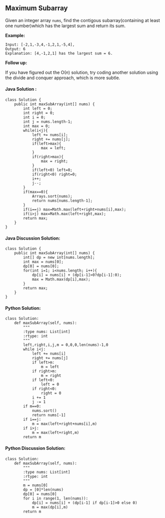 ## Maximum Subarray

Given an integer array `nums`, find the contigous subarray(containing at least one number)which has the largest sum and return its sum.

**Example:**

	Input: [-2,1,-3,4,-1,2,1,-5,4],
	Output: 6
	Explanation: [4,-1,2,1] has the largest sum = 6.

**Follow up:**

If you have figured out the O(*n*) solution, try coding another solution using the divide and conquer approach, which is more subtle.

#### Java Solution :

	class Solution {
	    public int maxSubArray(int[] nums) {
	        int left = 0;
			int right = 0;
			int i = 0;
			int j = nums.length-1;
			int max = 0;
			while(i<j){
				left += nums[i];
				right += nums[j];
				if(left>max){
					max = left;
				}
				if(right>max){
					max = right;
				}
				if(left<0) left=0;
				if(right<0) right=0;
				i++;
				j--;
			}
			if(max==0){
				Arrays.sort(nums);
				return nums[nums.length-1];
			}
			if(i==j) max=Math.max(left+right+nums[i],max);
	        if(i>j) max=Math.max(left+right,max);
			return max;
	    }
	}

#### Java Discussion Solution:

	class Solution {
	    public int maxSubArray(int[] nums) {
	        int[] dp = new int[nums.length];
			int max = nums[0];
			dp[0] = nums[0];
			for(int i=1; i<nums.length; i++){
				dp[i] = nums[i] + (dp[i-1]>0?dp[i-1]:0);
				max = Math.max(dp[i],max);
			}
			return max;
	    }
	}

#### Python Solution:

	class Solution:
	    def maxSubArray(self, nums):
	        """
	        :type nums: List[int]
	        :rtype: int
	        """
	        left,right,i,j,m = 0,0,0,len(nums)-1,0
	        while i<j:
	            left += nums[i]
	            right += nums[j]
	            if left>m:
	                m = left
	            if right>m:
	                m = right
	            if left<0:
	                left = 0
	            if right<0:
	                right = 0
	            i += 1
	            j -= 1
	        if m==0:
	            nums.sort()
	            return nums[-1]
	        if i==j:
	            m = max(left+right+nums[i],m)
	        if i>j:
	            m = max(left+right,m)
	        return m

#### Python Discussion Solution:

	class Solution:
	    def maxSubArray(self, nums):
	        """
	        :type nums: List[int]
	        :rtype: int
	        """
	        m = nums[0]
	        dp = [0]*len(nums)
	        dp[0] = nums[0]
	        for i in range(1, len(nums)):
	            dp[i] = nums[i] + (dp[i-1] if dp[i-1]>0 else 0)
	            m = max(dp[i],m)
	        return m